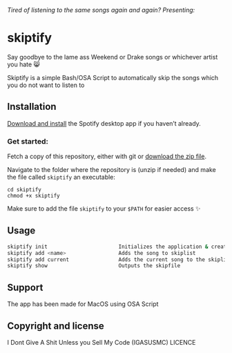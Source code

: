 *Tired of listening to the same songs again and again? Presenting:*
# skiptify

Say goodbye to the lame ass Weekend or Drake songs or whichever artist you hate 😸

Skiptify is a simple Bash/OSA Script to automatically skip the songs which you do not want to listen to

## Installation

[Download and install](http://www.spotify.com/download) the Spotify desktop app if you haven’t already.

### Get started:
Fetch a copy of this repository, either with git or [download the zip file](https://github.com/notmehul/skiptify/archive/refs/heads/main.zip).

Navigate to the folder where the repository is (unzip if needed) and make the file called `skiptify` an executable:
````
cd skiptify
chmod +x skiptify  
````

Make sure to add the file `skiptify` to your `$PATH` for easier access ✨

## Usage
````bash
skiptify init                       Initializes the application & creates a skiplist
skiptify add <name>                 Adds the song to skiplist
skiptify add current                Adds the current song to the skiplist
skiptify show                       Outputs the skipfile
````

## Support
The app has been made for MacOS using OSA Script

## Copyright and license
I Dont Give A Shit Unless you Sell My Code (IGASUSMC) LICENCE
